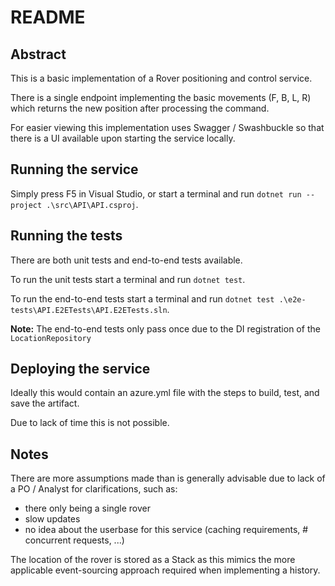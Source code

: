 # README

## Abstract

This is a basic implementation of a Rover positioning and control service.

There is a single endpoint implementing the basic movements (F, B, L, R) which returns the new position after processing the command.

For easier viewing this implementation uses Swagger / Swashbuckle so that there is a UI available upon starting the service locally.

## Running the service

Simply press F5 in Visual Studio, or start a terminal and run `dotnet run --project .\src\API\API.csproj`.

## Running the tests

There are both unit tests and end-to-end tests available.

To run the unit tests start a terminal and run `dotnet test`.

To run the end-to-end tests start a terminal and run `dotnet test .\e2e-tests\API.E2ETests\API.E2ETests.sln`.

**Note:** The end-to-end tests only pass once due to the DI registration of the `LocationRepository`

## Deploying the service

Ideally this would contain an azure.yml file with the steps to build, test, and save the artifact.

Due to lack of time this is not possible.

## Notes

There are more assumptions made than is generally advisable due to lack of a PO / Analyst for clarifications, such as:

* there only being a single rover
* slow updates
* no idea about the userbase for this service (caching requirements, # concurrent requests, ...)

The location of the rover is stored as a Stack as this mimics the more applicable event-sourcing approach required when implementing a history.